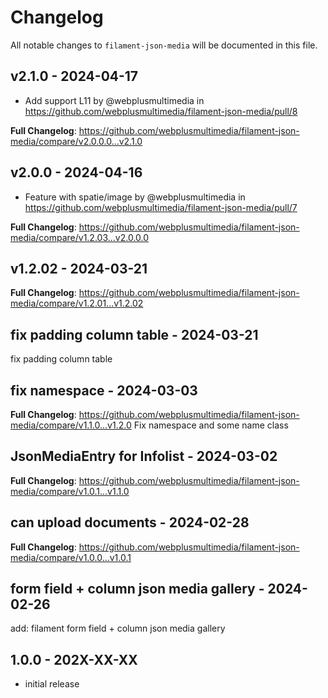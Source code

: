 # Changelog

All notable changes to `filament-json-media` will be documented in this file.

## v2.1.0 - 2024-04-17
* Add support L11 by @webplusmultimedia in https://github.com/webplusmultimedia/filament-json-media/pull/8

**Full Changelog**: https://github.com/webplusmultimedia/filament-json-media/compare/v2.0.0.0...v2.1.0

## v2.0.0 - 2024-04-16
* Feature with spatie/image by @webplusmultimedia in https://github.com/webplusmultimedia/filament-json-media/pull/7

**Full Changelog**: https://github.com/webplusmultimedia/filament-json-media/compare/v1.2.03...v2.0.0.0

## v1.2.02 - 2024-03-21

**Full Changelog**: https://github.com/webplusmultimedia/filament-json-media/compare/v1.2.01...v1.2.02

## fix padding column table - 2024-03-21

fix padding column table

## fix namespace - 2024-03-03

**Full Changelog**: https://github.com/webplusmultimedia/filament-json-media/compare/v1.1.0...v1.2.0
Fix namespace and some name class

## JsonMediaEntry for Infolist - 2024-03-02

**Full Changelog**: https://github.com/webplusmultimedia/filament-json-media/compare/v1.0.1...v1.1.0

## can upload documents - 2024-02-28

**Full Changelog**: https://github.com/webplusmultimedia/filament-json-media/compare/v1.0.0...v1.0.1

## form field + column json media gallery - 2024-02-26

add: filament form field + column json media gallery

## 1.0.0 - 202X-XX-XX

- initial release
